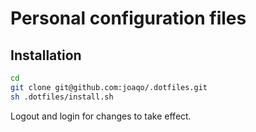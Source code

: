 # Personal configuration files

## Installation

```bash
cd
git clone git@github.com:joaqo/.dotfiles.git
sh .dotfiles/install.sh
```
Logout and login for changes to take effect.
